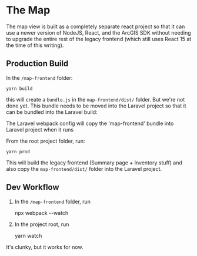 # The Map

The map view is built as a completely separate react project so that it can use a
newer version of NodeJS, React, and the ArcGIS SDK without needing to upgrade the
entire rest of the legacy frontend (which still uses React 15 at the time of this
writing).

## Production Build

In the `/map-frontend` folder:

    yarn build

this will create a `bundle.js` in the `map-frontend/dist/` folder.
But we're not done yet. This bundle needs to be moved into the Laravel
project so that it can be bundled into the Laravel build:

The Laravel webpack config will copy the 'map-frontend' bundle into Laravel
project when it runs

From the root project folder, run:

    yarn prod

This will build the legacy frontend (Summary page + Inventory stuff) and also copy the
`map-frontend/dist/` folder into the Laravel project.

## Dev Workflow

1. In the `/map-frontend` folder, run

    npx webpack --watch

2. In the project root, run

    yarn watch

It's clunky, but it works for now.
